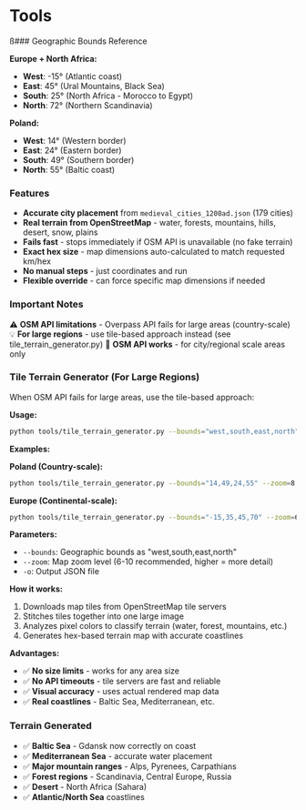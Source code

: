 # Tools

ß### Geographic Bounds Reference

**Europe + North Africa:**
- **West**: -15° (Atlantic coast)
- **East**: 45° (Ural Mountains, Black Sea)  
- **South**: 25° (North Africa - Morocco to Egypt)
- **North**: 72° (Northern Scandinavia)

**Poland:**
- **West**: 14° (Western border)
- **East**: 24° (Eastern border)
- **South**: 49° (Southern border)
- **North**: 55° (Baltic coast)

### Features

- **Accurate city placement** from `medieval_cities_1200ad.json` (179 cities)
- **Real terrain from OpenStreetMap** - water, forests, mountains, hills, desert, snow, plains  
- **Fails fast** - stops immediately if OSM API is unavailable (no fake terrain)
- **Exact hex size** - map dimensions auto-calculated to match requested km/hex
- **No manual steps** - just coordinates and run
- **Flexible override** - can force specific map dimensions if needed

### Important Notes

⚠️ **OSM API limitations** - Overpass API fails for large areas (country-scale)
💡 **For large regions** - use tile-based approach instead (see tile_terrain_generator.py)
🔄 **OSM API works** - for city/regional scale areas only

### Tile Terrain Generator (For Large Regions)

When OSM API fails for large areas, use the tile-based approach:

**Usage:**
```bash
python tools/tile_terrain_generator.py --bounds="west,south,east,north" --zoom=8 -o output.json
```

**Examples:**

**Poland (Country-scale):**
```bash
python tools/tile_terrain_generator.py --bounds="14,49,24,55" --zoom=8 -o poland_tiles.json
```

**Europe (Continental-scale):**
```bash
python tools/tile_terrain_generator.py --bounds="-15,35,45,70" --zoom=6 -o europe_tiles.json
```

**Parameters:**
- `--bounds`: Geographic bounds as "west,south,east,north"
- `--zoom`: Map zoom level (6-10 recommended, higher = more detail)
- `-o`: Output JSON file

**How it works:**
1. Downloads map tiles from OpenStreetMap tile servers
2. Stitches tiles together into one large image
3. Analyzes pixel colors to classify terrain (water, forest, mountains, etc.)
4. Generates hex-based terrain map with accurate coastlines

**Advantages:**
- ✅ **No size limits** - works for any area size
- ✅ **No API timeouts** - tile servers are fast and reliable
- ✅ **Visual accuracy** - uses actual rendered map data
- ✅ **Real coastlines** - Baltic Sea, Mediterranean, etc.

### Terrain Generated

- ✅ **Baltic Sea** - Gdansk now correctly on coast
- ✅ **Mediterranean Sea** - accurate water placement
- ✅ **Major mountain ranges** - Alps, Pyrenees, Carpathians
- ✅ **Forest regions** - Scandinavia, Central Europe, Russia  
- ✅ **Desert** - North Africa (Sahara)
- ✅ **Atlantic/North Sea** coastlines